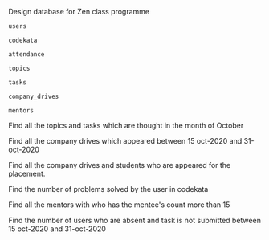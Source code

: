 Design database for Zen class programme

    users
  
    codekata
    
    attendance
    
    topics
    
    tasks
    
    company_drives
    
    mentors


  Find all the topics and tasks which are thought in the month of October

  Find all the company drives which appeared between 15 oct-2020 and 31-oct-2020

  Find all the company drives and students who are appeared for the placement.

  Find the number of problems solved by the user in codekata

  Find all the mentors with who has the mentee's count more than 15

  Find the number of users who are absent and task is not submitted  between 15 oct-2020 and 31-oct-2020


